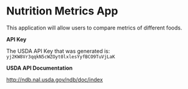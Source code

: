 # Nutrition Metrics App
This application will allow users to compare metrics of different foods.

**API Key**

The USDA API Key that was generated is: `yj2KW8Vr3qqkN5cWZOyt0lxlesYyfBCO9TuVjLaK`

**USDA API Documentation**

http://ndb.nal.usda.gov/ndb/doc/index

